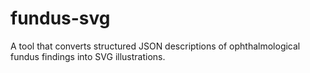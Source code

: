 # fundus-svg
A tool that converts structured JSON descriptions of ophthalmological fundus findings into SVG illustrations.
